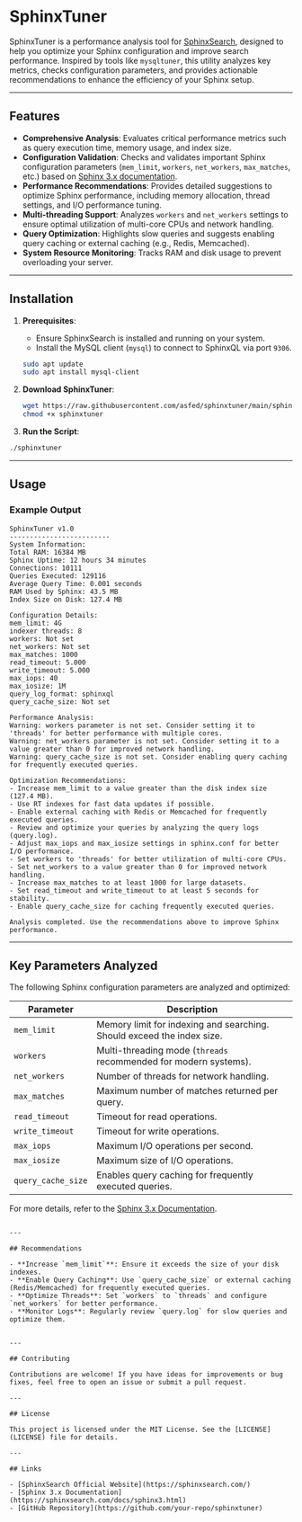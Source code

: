 # SphinxTuner

SphinxTuner is a performance analysis tool for [SphinxSearch](https://sphinxsearch.com/), designed to help you optimize your Sphinx configuration and improve search performance. Inspired by tools like `mysqltuner`, this utility analyzes key metrics, checks configuration parameters, and provides actionable recommendations to enhance the efficiency of your Sphinx setup.

---

## Features

- **Comprehensive Analysis**: Evaluates critical performance metrics such as query execution time, memory usage, and index size.
- **Configuration Validation**: Checks and validates important Sphinx configuration parameters (`mem_limit`, `workers`, `net_workers`, `max_matches`, etc.) based on [Sphinx 3.x documentation](https://sphinxsearch.com/docs/sphinx3.html).
- **Performance Recommendations**: Provides detailed suggestions to optimize Sphinx performance, including memory allocation, thread settings, and I/O performance tuning.
- **Multi-threading Support**: Analyzes `workers` and `net_workers` settings to ensure optimal utilization of multi-core CPUs and network handling.
- **Query Optimization**: Highlights slow queries and suggests enabling query caching or external caching (e.g., Redis, Memcached).
- **System Resource Monitoring**: Tracks RAM and disk usage to prevent overloading your server.

- ---

## Installation

1. **Prerequisites**:
   - Ensure SphinxSearch is installed and running on your system.
   - Install the MySQL client (`mysql`) to connect to SphinxQL via port `9306`.

   ```bash
   sudo apt update
   sudo apt install mysql-client
   ```
2. **Download SphinxTuner**:
   ```bash
   wget https://raw.githubusercontent.com/asfed/sphinxtuner/main/sphinxtuner
   chmod +x sphinxtuner
   ```
3. **Run the Script**:
  ```bash
  ./sphinxtuner
  ```

---

## Usage

### Example Output

```plaintext
SphinxTuner v1.0
-------------------------
System Information:
Total RAM: 16384 MB
Sphinx Uptime: 12 hours 34 minutes
Connections: 10111
Queries Executed: 129116
Average Query Time: 0.001 seconds
RAM Used by Sphinx: 43.5 MB
Index Size on Disk: 127.4 MB

Configuration Details:
mem_limit: 4G
indexer threads: 8
workers: Not set
net_workers: Not set
max_matches: 1000
read_timeout: 5.000
write_timeout: 5.000
max_iops: 40
max_iosize: 1M
query_log_format: sphinxql
query_cache_size: Not set

Performance Analysis:
Warning: workers parameter is not set. Consider setting it to 'threads' for better performance with multiple cores.
Warning: net_workers parameter is not set. Consider setting it to a value greater than 0 for improved network handling.
Warning: query_cache_size is not set. Consider enabling query caching for frequently executed queries.

Optimization Recommendations:
- Increase mem_limit to a value greater than the disk index size (127.4 MB).
- Use RT indexes for fast data updates if possible.
- Enable external caching with Redis or Memcached for frequently executed queries.
- Review and optimize your queries by analyzing the query logs (query.log).
- Adjust max_iops and max_iosize settings in sphinx.conf for better I/O performance.
- Set workers to 'threads' for better utilization of multi-core CPUs.
- Set net_workers to a value greater than 0 for improved network handling.
- Increase max_matches to at least 1000 for large datasets.
- Set read_timeout and write_timeout to at least 5 seconds for stability.
- Enable query_cache_size for caching frequently executed queries.

Analysis completed. Use the recommendations above to improve Sphinx performance.
```

---

## Key Parameters Analyzed

The following Sphinx configuration parameters are analyzed and optimized:

| Parameter         | Description                                                                 |
|--------------------|-----------------------------------------------------------------------------|
| `mem_limit`       | Memory limit for indexing and searching. Should exceed the index size.     |
| `workers`         | Multi-threading mode (`threads` recommended for modern systems).            |
| `net_workers`     | Number of threads for network handling.                                    |
| `max_matches`     | Maximum number of matches returned per query.                              |
| `read_timeout`    | Timeout for read operations.                                               |
| `write_timeout`   | Timeout for write operations.                                              |
| `max_iops`        | Maximum I/O operations per second.                                         |
| `max_iosize`      | Maximum size of I/O operations.                                            |
| `query_cache_size`| Enables query caching for frequently executed queries.                     |

For more details, refer to the [Sphinx 3.x Documentation](https://sphinxsearch.com/docs/sphinx3.html).
```

---

## Recommendations

- **Increase `mem_limit`**: Ensure it exceeds the size of your disk indexes.
- **Enable Query Caching**: Use `query_cache_size` or external caching (Redis/Memcached) for frequently executed queries.
- **Optimize Threads**: Set `workers` to `threads` and configure `net_workers` for better performance.
- **Monitor Logs**: Regularly review `query.log` for slow queries and optimize them.


---

## Contributing

Contributions are welcome! If you have ideas for improvements or bug fixes, feel free to open an issue or submit a pull request.

---

## License

This project is licensed under the MIT License. See the [LICENSE](LICENSE) file for details.

---

## Links

- [SphinxSearch Official Website](https://sphinxsearch.com/)
- [Sphinx 3.x Documentation](https://sphinxsearch.com/docs/sphinx3.html)
- [GitHub Repository](https://github.com/your-repo/sphinxtuner)

   

